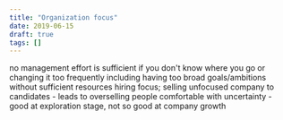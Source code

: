 ```yaml
---
title: "Organization focus"
date: 2019-06-15
draft: true
tags: []
---
```

no management effort is sufficient if you don't know where you go or changing it too frequently
including having too broad goals/ambitions without sufficient resources
hiring focus; selling unfocused company to candidates - leads to overselling
people comfortable with uncertainty - good at exploration stage, not so good at company growth